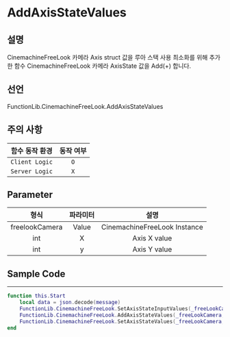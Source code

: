 # AddAxisStateValues

## 설명
CinemachineFreeLook 카메라 Axis struct 값을 루아 스택 사용 최소화를 위해 추가한 함수
CinemachineFreeLook 카메라 AxisState 값을 Add(+) 합니다.

## 선언
FunctionLib.CinemachineFreeLook.AddAxisStateValues


## 주의 사항
|    **함수 동작 환경**    | **동작 여부** |
|:------------------:|:---------:|
| ```Client Logic``` |  ```O```  |
| ```Server Logic``` |  ```X```  |


## Parameter
|     **형식**     | **파라미터** |            **설명**            |
|:--------------:|:--------:|:----------------------------:|
| freelookCamera |  Value   | CinemachineFreeLook Instance | 
|      int       |    X     |         Axis X value         | 
|      int       |    y     |         Axis Y value         | 


## Sample Code
---

```lua
function this.Start
    local data = json.decode(message)
    FunctionLib.CinemachineFreeLook.SetAxisStateInputValues(_freeLookCamera, 0 , 0)
    FunctionLib.CinemachineFreeLook.AddAxisStateValues(_freeLookCamera,data.xValue,data.yValue)
    FunctionLib.CinemachineFreeLook.SetAxisStateValues(_freeLookCamera,data.xValue,data.yValue) 
end
```